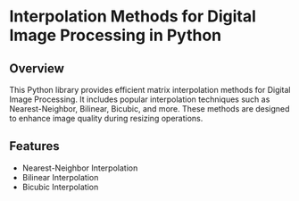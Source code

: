 # Interpolation Methods for Digital Image Processing in Python

## Overview
This Python library provides efficient matrix interpolation methods for Digital Image Processing. It includes popular interpolation techniques such as Nearest-Neighbor, Bilinear, Bicubic, and more. These methods are designed to enhance image quality during resizing operations.

## Features
- Nearest-Neighbor Interpolation
- Bilinear Interpolation
- Bicubic Interpolation

